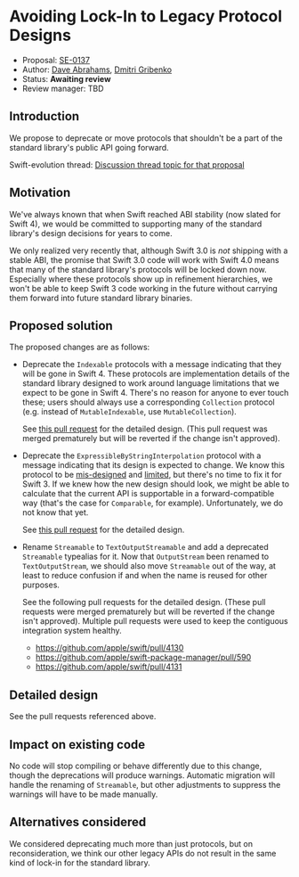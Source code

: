 # Avoiding Lock-In to Legacy Protocol Designs

* Proposal: [SE-0137](0137-avoiding-lock-in.md)
* Author: [Dave Abrahams](https://github.com/dabrahams), [Dmitri Gribenko](https://github.com/gribozavr)
* Status: **Awaiting review**
* Review manager: TBD

## Introduction

We propose to deprecate or move protocols that shouldn't be a part of
the standard library's public API going forward.

Swift-evolution thread: [Discussion thread topic for that proposal](https://lists.swift.org/pipermail/swift-evolution/)

## Motivation

We've always known that when Swift reached ABI stability (now slated for
Swift 4), we would be committed to supporting many of the standard
library's design decisions for years to come.

We only realized very recently that, although Swift 3.0 is *not*
shipping with a stable ABI, the promise that Swift 3.0 code will work
with Swift 4.0 means that many of the standard library's protocols
will be locked down now.  Especially where these protocols show up in
refinement hierarchies, we won't be able to keep Swift 3 code working
in the future without carrying them forward into future standard
library binaries.

## Proposed solution

The proposed changes are as follows:

* Deprecate the `Indexable` protocols with a message indicating that they
  will be gone in Swift 4.  These protocols are implementation details
  of the standard library designed to work around language limitations
  that we expect to be gone in Swift 4.  There's no reason for anyone to
  ever touch these; users should always use a corresponding `Collection`
  protocol (e.g. instead of `MutableIndexable`, use `MutableCollection`).

  See [this pull request](https://github.com/apple/swift/pull/4091)
  for the detailed design. (This pull request was merged prematurely
  but will be reverted if the change isn't approved).
  
* Deprecate the `ExpressibleByStringInterpolation` protocol with a
  message indicating that its design is expected to change.  We know
  this protocol to be
  [mis-designed](https://bugs.swift.org/browse/SR-1260) and
  [limited](https://bugs.swift.org/browse/SR-2303), but there's no
  time to fix it for Swift 3.  If we knew how the new design should
  look, we might be able to calculate that the current API is
  supportable in a forward-compatible way (that's the case for
  `Comparable`, for example).  Unfortunately, we do not know that yet.

  See [this pull request](https://github.com/apple/swift/pull/4121)
  for the detailed design.
  

* Rename `Streamable` to `TextOutputStreamable` and add a deprecated
  `Streamable` typealias for it.  Now that `OutputStream` been renamed
  to `TextOutputStream`, we should also move `Streamable` out of the
  way, at least to reduce confusion if and when the name is reused for
  other purposes.
  
  See the following pull requests for the detailed design.  (These
  pull requests were merged prematurely but will be reverted if the
  change isn't approved).  Multiple pull requests were used to keep
  the contiguous integration system healthy.
  
  - https://github.com/apple/swift/pull/4130
  - https://github.com/apple/swift-package-manager/pull/590
  - https://github.com/apple/swift/pull/4131

## Detailed design

See the pull requests referenced above.

## Impact on existing code

No code will stop compiling or behave differently due to this change,
though the deprecations will produce warnings.  Automatic migration
will handle the renaming of `Streamable`, but other adjustments to
suppress the warnings will have to be made manually.

## Alternatives considered

We considered deprecating much more than just protocols, but on
reconsideration, we think our other legacy APIs do not result in the
same kind of lock-in for the standard library.

